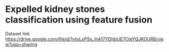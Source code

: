 # Expelled kidney stones classification using feature fusion
Dataset link 
https://drive.google.com/file/d/1vtoLxPSy_jhA17YDhbUE7CteYQJKOUR8/view?usp=sharing
